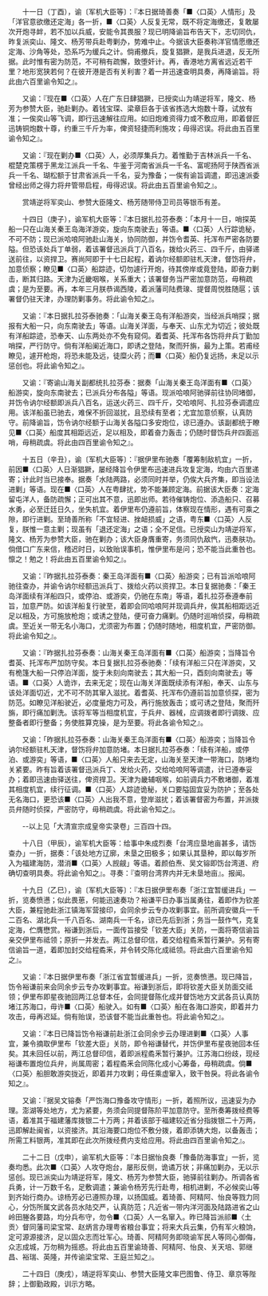 <!-- { "loadSidebar": true } -->
　　十一日（丁酉），谕〔军机大臣等〕：『本日据琦善奏「■〈口英〉人情形」及「洋官意欲缴还定海」各一折，■〈口英〉人反复无常，既不将定海缴还，复敢屡次开炮寻衅，若不加以兵威，安能令其畏服？现已明降谕旨布告天下，志切同仇，昨复派奕山、隆文、杨芳带兵赴粤剿办，势难中止。今据该大臣奏称洋官情愿缴还定海、沙角等处，恐系巧为缓兵之计。倘甫撤兵，旋复猖獗，是我兵进退，反无所据。此时惟有密为防范，不可稍有疏懈，致堕奸计。再，香港地方离省远近若干里？地形宽狭若何？在彼开港是否有关利害？着一并迅速查明具奏，再降谕旨。将此由六百里谕令知之』。

　　又谕：『现在■〈口英〉人在广东日肆猖獗，已授奕山为靖逆将军，隆文、杨芳为参赞大臣，驰赴剿办。着钱宝琛、梁章巨各于该省拣选大炮数十尊，试放有准；一俟奕山等飞调，即行迅速解往应用。如旧炮难资得力或不敷应用，即着督匠迅铸铜炮数十尊，约重三千斤为率，俾资轻捷而利施攻；毋得迟误。将此由五百里谕令知之』。

　　又谕：『现在剿办■〈口英〉人，必须厚集兵力。着惟勤于吉林派兵一千名、棍楚克策楞于黑龙江派兵一千名、牛鉴于河南省派兵一千名、富呢扬阿于陕西省派兵一千名、瑚松额于甘肃省派兵一千名，妥为豫备；一俟有谕旨调遣，即迅速派委曾经出师之得力将弁管带启程，毋得迟误。将此由五百里谕令知之』。

　　赏靖逆将军奕山、参赞大臣隆文、杨芳随带侍卫司员等银币有差。

　　十四日（庚子），谕军机大臣等：『本日据扎拉芬泰奏：「本月十一日，哨探英船一只在山海关秦王岛海洋游奕，旋向东南驶去」等语。■〈口英〉人行踪诡秘，不可不防；现已派哈哴阿驰赴山海关，协同防御，并饬令耆英、托浑布严密各防要隘。但恐该处兵丁单弱，着该署督迅派兵丁八百名，拨给火药三、四千斤，由驿递送前往，以资捍卫。赛尚阿即于十七日起程，着讷尔经额即驻札天津，督饬将弁，加意侦察；瞭见■〈口英〉船踪迹，切勿遽行开炮，待其傍岸或竟登陆，即奋力剿击，断其归路。天津为近畿咽喉，关系重大；该署督务当严密加意防范，毋稍疏虞；是为至要。再，本年三月朕恭谒西陵，着派藩司陆费瑔、提督周悦胜随扈；该署督仍驻天津，办理防剿事务。将此谕令知之』。

　　又谕：『本日据扎拉芬泰驰奏：「山海关秦王岛有洋船游奕，当经派兵哨探；据报有大船一只，向东南驶去」等语。山海关洋面，与奉天、山东尤为切近；彼处既有洋船踪迹，恐奉天、山东两处亦不免有窥伺。着耆英、托浑布各饬将弁兵丁勤加哨探，严行防守。倘有洋船阑近海口，即诱之登陆，聚而歼旃，最为上策。若甫经瞭见，遽开枪炮，将恐未能及远，徒糜火药；而■〈口英〉船仍复远扬，未足以示惩创也。将此谕令知之』。

　　又谕：『寄谕山海关副都统扎拉芬泰：据奏「山海关秦王岛洋面有■〈口英〉船游奕，旋向东南驶去；已派兵分布各隘」等语。现派哈哴阿驰驿前往协同堵御，并饬令讷尔经额即派兵八百名，运送火药三、四千斤，交哈哴阿、扎拉芬泰调遣应用。该洋船虽已驰去，难保不折回滋扰，且恐续有至者；尤宜加意侦察，认真防守。前降谕旨，饬令讷尔经额于山海关各隘口多安炮位，谅已遵办。该副都统于瞭见■〈口英〉船度其相距远近，足以相及，即着奋力轰击；仍随时督饬兵弁四面巡哨，毋稍疏虞。将此由四百里谕令知之』。

　　十五日（辛丑），谕〔军机大臣等〕：『据伊里布驰奏「覆筹制敌机宜」一折，前因■〈口英〉人日渐猖獗，屡经降旨令伊里布迅速进兵攻复定海，均由六百里递寄；计此时当已接奉。据奏「水陆两路，必须同时并举，仍俟大兵齐集，即当设法进剿」等语。现在■〈口英〉人在粤肆扰，势不能兼顾定海。前据该大臣奏：定海留屯洋人，备防疏懈；正可出其不意，迅即出师。若待催铸炮位、添造船只、召募水勇，必至迁廷日久，坐失机宜。着伊里布仍遵前旨，体察现在情形，遇有可乘之隙，即行进剿。至琦善所称「不宜轻进、挫衄损威」之语，粤东■〈口英〉人反复，朕惟一意主剿；现虽有「退还定海」之语；全不足信。已授奕山为靖逆将军，隆文、杨芳为参赞大臣，驰在剿办；该大臣身膺重寄，务须同仇敌忾，迅奏肤功。倘借口广东来信，稽迟时日，以致贻误事机，惟伊里布是问；恐不能当此重咎也。懔之！勉之！将此由五百里谕令知之』。

　　又谕：『昨据扎拉芬泰奏：秦王岛洋面有■〈口英〉船游奕；已有旨派哈哴阿驰往查办，并谕令讷尔经额迅派兵丁、拨给火药以资捍卫。本日复据驰奏：「秦王岛洋面续有洋船四只，或停泊、或游奕，仍驰在东南」等语，着扎拉芬泰遵奉前旨，加意严防。如该洋船复行驶至，着即会同哈哴阿并现调兵弁，俟其船相距远近足以相及，方可施放枪炮；或诱之登陆，便可奋力痛剿。仍随时巡哨侦探，毋稍疏虞。至近关一带无名小海口，尤须密为布置；仍随时随地，相度机宜，严密防御。将此谕令知之』。

　　又谕：『昨据扎拉芬泰奏：山海关秦王岛洋面有■〈口英〉船游奕；当降旨令耆英、托浑布严加防守矣。本日复据扎拉芬泰驰奏：「续有洋船三只在洋游奕，又有桅篷大船一只停泊洋面，旋于未刻向南驶去；其大船一只，酉刻向南驶去」等语。■〈口英〉人诡诈，去来无定；现在山海关洋面既续添有洋船，奉天、山东与该处洋面切近，尤不可不防其窜入滋扰。着耆英、托浑布仍遵前旨加意侦探，密为防范。如瞭见洋船驶近，必度量炮力可及，再行施放轰击；或可诱之登陆，聚而歼旃，即行痛加剿洗。该将军等当相度机宜，于兵弁、器械，应调拨者即行调拨、应整备者即行整备；务使胜算克操，是为至要。将此各谕令知之』。

　　又谕：「昨据扎拉芬泰奏：山海关秦王岛洋面有■〈口英〉船游奕；当降旨令讷尔经额驻札天津，督饬将弁加意防堵。本日据扎拉芬泰奏：「续有洋船，或停泊、或游奕」等语，■〈口英〉人船只来去无定，山海关至天津一带海口，防堵均关紧要。昨有旨着该署督迅派兵丁、发给火药，交给哈哴阿等调遣，计已遵奉妥办；着即迅速由驿送往，俾资捍卫。天津为畿辅咽喉，如前调兵力不敷堵御，着准其相度机宜，续行征调。■〈口英〉人踪迹诡秘，关口要隘固宜妥为防护；至各处无名海口，更恐该■〈口英〉人出我不意，登岸滋扰；着该署督密为布置，并派拨员弁随时侦探，严密防守，毋稍疏虞。将此谕令知之』。

　　--以上见「大清宣宗成皇帝实录卷」三百四十四。

　　十八日（甲辰），谕军机大臣等：给事中朱成烈奏「台湾应垦地亩甚多，请饬查办」一折，据奏：「该处地方辽廓，未垦之田极多；如果认其垦种，即以每岁所入为福建海防，潜消■〈口英〉人觊觎」等语。着颜伯焘、吴文镕即饬台湾道、府确切查明具奏。将此谕令知之』。寻奏：『查明台湾界内并无未垦地亩』。报闻。

　　十九日（乙巳），谕〔军机大臣等〕：『本日据伊里布奏「浙江宜暂缓进兵」一折，览奏愤懑；似此畏葸，何能迅速奏功？裕谦平日办事当属勇往，着即作为钦差大臣，兼程驰赴浙江镇海军营接印，会同余步云专办攻剿事宜。前所调安徽兵一千二百名、湖北兵一千八百名、湖南兵一千名，谅已先后到浙；务当一鼓作气，克复定海，伫膺懋赏。裕谦到浙后，一面传旨接受「钦差大臣」关防，一面将寄信谕旨亲交伊里布祗领；原折一并发去。两江总督印信，着交给程矞釆暂行兼护。另有寄信谕旨一道，着即加封交给程矞釆，并令转交陈化成祗领。将此由六百里谕令知之』。 

　　又谕：『本日据伊里布奏「浙江省宜暂缓进兵」一折，览奏愤懑。现已降旨，饬令裕谦前来会同余步云专办攻剿事宜。裕谦到浙后，即将钦差大臣关防面交祗领；伊里布即星夜驰回两江总督本任，会同提督陈化成并督饬地方文武各员认真防堵江苏海口，毋许■〈口英〉船驶入。如有■〈口英〉船在各海口游奕，即着并力攻击，毋再迟延。倘有贻误，恐该督不能当此重咎也。将此谕令知之』。

　　又谕：『本日已降旨饬令裕谦前赴浙江会同余步云办理进剿■〈口英〉人事宜，兼令摘取伊里布「钦差大臣」关防，即令裕谦替代，并饬伊里布星夜驰回本任矣。其未回任以前，两江总督印信，着即派程矞釆暂行兼护。江苏海口纷歧，现经裕谦布置炮位兵弁，尚属周密；着程矞釆会同陈化成小心筹备，毋稍疏虞。倘■〈口英〉船胆敢游奕拢近，即着并力攻剿；毋任乘虚窜入，致干咎戾。将此各谕令知之』。

　　又谕：『据吴文镕奏「严饬海口豫备攻守情形」一折，着照所议，迅速妥为办理。澎湖等处地方，尤为紧要，务须会同提督陈阶平加意防守。至所奏筹拨经费等语，着准其于福建藩库拨银二十万两；并着该部于福建较近省分指拨银二十万两，迅即解赴闽省，以资接济。其沿海要口炮位不敷分拨，着即添铸大炮，以备轰击；所需工料银两，准其即在此次所拨经费内支给应用。将此由四百里谕令知之』。

　　二十二日（戊申），谕军机大臣等：『本日据怡良奏「豫备防海事宜」一折，览奏均悉。此次■〈口英〉人攻夺炮台，屡形反侧，诡谲万状；非痛加剿办，无以示惩创。现已派奕山为靖逆将军，隆文、杨芳为参赞大臣，驰驿前往剿办。所调各省兵勇，计一万数千名，足敷调遣；兼谕令杨芳先行赴粤，相机进剿，不必候奕山等到齐始行商办。谅杨芳必已遵照办理，以扬国威。着琦善、阿精阿、怡良等戮力同心，分饬所属文武各员水陆交严，认真防范；凡近省一带内洋河面及陆路进省之山岭田塍各要路，均分兵布守，勿令■〈口英〉人一名窜入。昨已降旨派祁■〈土贡〉督同藩司梁宝常、赵炳言办理粤省粮台事宜；将来大兵云集，仍有军火粮饷，定可源源接济，足以固众志而壮军心。琦善、阿精阿务即晓谕军民人等同心御侮，众志成城，万勿稍为摇惑。将此由五百里谕琦善、阿精阿、怡良、关天培、郭继昌、裕瑞、英隆，并传谕梁宝常、王庭兰知之』。

　　二十四日（庚戌），靖逆将军奕山、参赞大臣隆文率巴图鲁、侍卫、章京等陛辞；上御勤政殿，训示方略。

